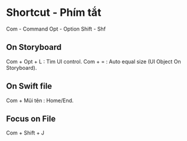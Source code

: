 # Shortcut - Phím tắt

Com - Command
Opt - Option
Shift - Shf

## On Storyboard

Com + Opt + L : Tìm UI control.
Com + = : Auto equal size (UI Object On Storyboard).

## On Swift file

Com + Mũi tên : Home/End.

## Focus on File

Com + Shift + J